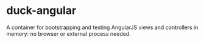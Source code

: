 duck-angular
============

A container for bootstrapping and testing AngularJS views and controllers in memory: no browser or external process needed.

